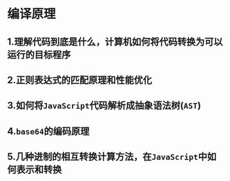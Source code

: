# 编译原理

## 1.理解代码到底是什么，计算机如何将代码转换为可以运行的目标程序

## 2.正则表达式的匹配原理和性能优化


## 3.如何将`JavaScript`代码解析成抽象语法树(`AST`)

## 4.`base64`的编码原理

## 5.几种进制的相互转换计算方法，在`JavaScript`中如何表示和转换

<script>
  export default{
   
}
</script>